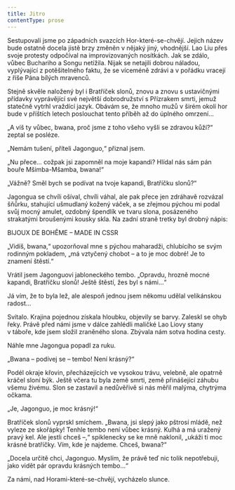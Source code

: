 ```yaml
---
title: Jitro
contentType: prose
---
```


Sestupovali jsme po západních svazcích Hor-které-se-chvějí. Jejich název bude ostatně docela jistě brzy změněn v nějaký jiný, vhodnější. Lao Liu přes svoje protesty odpočíval na improvizovaných nosítkách. Jak se zdálo, vůbec Buchariho a Songu netížila. Nijak se netajili dobrou náladou, vyplývající z potěšitelného faktu, že se víceméně zdrávi a v pořádku vracejí z říše Pána bílých mravenců.

Stejně skvěle naložený byl i Bratříček slonů, znovu a znovu s ustavičnými přídavky vyprávějící své největší dobrodružství s Přízrakem smrti, jemuž statečně vytrhl vraždící jazyk. Obávám se, že mnoho mužů v širém okolí hor bude v příštích letech poslouchat tento příběh až do úplného omrzení…

„A víš ty vůbec, bwana, proč jsme z toho všeho vyšli se zdravou kůží?“ zeptal se posléze.

„Nemám tušení, příteli Jagonguo,“ přiznal jsem.

„Nu přece… cožpak jsi zapomněl na moje kapandi? Hlídal nás sám pán bouře Mšimba-Mšamba, bwana!“

„Vážně? Směl bych se podívat na tvoje kapandi, Bratříčku slonů?“

Jagongua se chvíli ošíval, chvíli váhal, ale pak přece jen zdráhavě rozvázal šňůrku, stahující ušmudlaný kožený váček, a se zřejmou pýchou mi podal svůj mocný amulet, ozdobný špendlík ve tvaru slona, posázeného strakatými broušenými kousky skla. Na zadní straně tretky byl drobný nápis:

  

BIJOUX DE BOHÊME – MADE IN CSSR

  

„Vidíš, bwana,“ upozorňoval mne s pýchou maharadži, chlubícího se svým rodinným pokladem, „má vztyčený chobot – a to je moc dobré! Je to znamení štěstí.“

Vrátil jsem Jagonguovi jabloneckého tembo. „Opravdu, hrozně mocné kapandi, Bratříčku slonů! Ještě štěstí, žes byl s námi…“

Já vím, že to byla lež, ale alespoň jednou jsem někomu udělal velikánskou radost…

Svítalo. Krajina pojednou získala hloubku, objevily se barvy. Zaleskl se ohyb řeky. Právě před námi jsme v dálce zahlédli maličké Lao Liovy stany v táboře, kde jsem složil zraněného slona. Zbývala nám sotva hodina cesty.

Náhle mne Jagongua popadl za ruku.

„Bwana – podívej se – tembo! Není krásný?“

Podél okraje křovin, přecházejících ve vysokou trávu, velebně, ale opatrně kráčel sloní býk. Ještě včera tu byla země smrti, země přinášející záhubu všemu živému. Slon se zastavil a nedůvěřivě si nás měřil malýma, chytrýma očkama.

„Je, Jagonguo, je moc krásný!“

Bratříček slonů vyprskl smíchem. „Bwana, jsi slepý jako pštrosí mládě, než vyleze ze skořápky! Tenhle tembo není vůbec krásný. Kulhá a má uražený pravý kel. Ale jestli chceš –,“ spiklenecky se ke mně naklonil, „ukáži ti moc krásné bratříčky. Vím, kde je najdeme. Chceš, bwana?“

„Docela určitě chci, Jagonguo. Myslím, že právě teď nic tolik nepotřebuji, jako vidět pár opravdu krásných tembo…“

Za námi, nad Horami-které-se-chvějí, vycházelo slunce.
